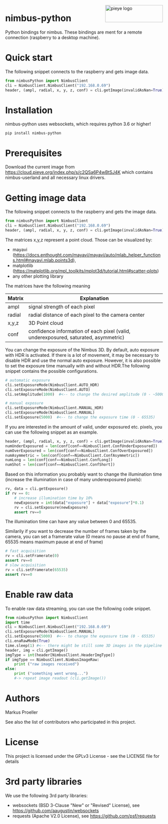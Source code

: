 <img src="./assets/PIEYE_Logo_RGB_POS.png" align="right"
     title="pieye logo" width="184" height="55">

# nimbus-python
Python bindings for nimbus. These bindings are ment for a remote connection (raspberry to a desktop machine).

# Quick start

The following snippet connects to the raspberry and gets image data.

```python
from nimbusPython import NimbusClient
cli = NimbusClient.NimbusClient("192.168.0.69")
header, (ampl, radial, x, y, z, conf) = cli.getImage(invalidAsNan=True)
```

# Installation

nimbus-python uses websockets, which requires python 3.6 or higher!
```
pip install nimbus-python
```

# Prerequisites
Download the current image from https://cloud.pieye.org/index.php/s/c2QSa6P4wBtSJ4K which contains nimbus-userland and all necessary linux drivers.

# Getting image data

The following snippet connects to the raspberry and gets the image data.

```python
from nimbusPython import NimbusClient
cli = NimbusClient.NimbusClient("192.168.0.69")
header, (ampl, radial, x, y, z, conf) = cli.getImage(invalidAsNan=True)
```

The matrices x,y,z represent a point cloud. Those can be visualized by:
- mayavi (https://docs.enthought.com/mayavi/mayavi/auto/mlab_helper_functions.html#mayavi.mlab.points3d),
- matplotlib (https://matplotlib.org/mpl_toolkits/mplot3d/tutorial.html#scatter-plots)
- any other plotting library

The matrices have the following meaning

| Matrix  |  Explanation  |
| ------- | ------------- |
| ampl    | signal strength of each pixel |
| radial  | radial distance of each pixel to the camera center |
| x,y,z   | 3D Point cloud |
| conf    | confidence information of each pixel (valid, underexposured, saturated, asymmetric) |

You can change the exposure of the Nimbus 3D. By default,  auto exposure with HDR is activated. If there is a lot of movement, it may be necessary to disable HDR and use the normal auto exposure. However, it is also possible to set the exposure time manually with and without HDR.The following snippet contains the possible configurations.

```python
# automatic exposure 
cli.setExposureMode(NimbusClient.AUTO_HDR)
cli.setExposureMode(NimbusClient.AUTO)
cli.setAmplitude(1000)  #<-- to change the desired amplitude (0 - ~5000)

# manual exposure 
cli.setExposureMode(NimbusClient.MANUAL_HDR)
cli.setExposureMode(NimbusClient.MANUAL)
cli.setExposure(5000)  #<-- to change the exposure time (0 - 65535)
```

If you are interested in the amount of valid, under exposured etc. pixels, you can use the following snippet as an example.

```python
header, (ampl, radial, x, y, z, conf) = cli.getImage(invalidAsNan=True)
numUnderExposured = len(conf[conf==NimbusClient.ConfUnderExposured])
numOverExposured = len(conf[conf==NimbusClient.ConfOverExposured])
numAsymmetric = len(conf[conf==NimbusClient.ConfAsymmetric])
numLong = len(conf[conf==NimbusClient.ConfLong])
numShot = len(conf[conf==NimbusClient.ConfShort])
```

Based on this information you probably want to change the illumination time (increase the illumination in case of many underexposured pixels):

```python
rv, data = cli.getExposure()
if rv == 0:
    # increase illumination time by 10%
    newExposure = int(data["exposure"] + data["exposure"]*0.1)
    rv = cli.setExposure(newExposure)
    assert rv==0
```

The illumination time can have any value between 0 and 65535.

Similarily if you want to decrease the number of frames taken by the camera, you can set a framerate value (0 means no pause at end of frame, 65535 means maximum pause at end of frame)
```python
# fast acquisition
rv = cli.setFramerate(0)
assert rv==0
# slow acquisition
rv = cli.setFramerate(65535)
assert rv==0
```

# Enable raw data

To enable raw data streaming, you can use the following code snippet.
```python
from nimbusPython import NimbusClient
import time
cli = NimbusClient.NimbusClient("192.168.0.69")
cli.setExposureMode(NimbusClient.MANUAL)
cli.setExposure(5000)  #<-- to change the exposure time (0 - 65535)
cli.enaRawMode(True)
time.sleep(1) #<-- there might be still some 3D images in the pipeline
header, img = cli.getImage()
imgType = int(header[NimbusClient.HeaderImgType])
if imgType == NimbusClient.NimbusImageRaw:
    print ("raw images received")
else:
    print ("something went wrong...")
    #-> repeat image readout (cli.getImage())
```


# Authors
Markus Proeller

See also the list of contributors who participated in this project.

# License
This project is licensed under the GPLv3 License - see the LICENSE file for details

# 3rd party libraries
We use the following 3rd party libraries:
 
- websockets (BSD 3-Clause "New" or "Revised" License), see https://github.com/aaugustin/websockets
- requests (Apache V2.0 License), see https://github.com/psf/requests

